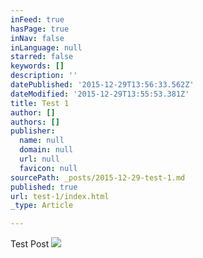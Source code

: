 ```yaml
---
inFeed: true
hasPage: true
inNav: false
inLanguage: null
starred: false
keywords: []
description: ''
datePublished: '2015-12-29T13:56:33.562Z'
dateModified: '2015-12-29T13:55:53.381Z'
title: Test 1
author: []
authors: []
publisher:
  name: null
  domain: null
  url: null
  favicon: null
sourcePath: _posts/2015-12-29-test-1.md
published: true
url: test-1/index.html
_type: Article

---
```

Test Post
![](https://the-grid-user-content.s3-us-west-2.amazonaws.com/3344ab32-4c59-4f2b-af06-e3dd9910fa71.jpg)